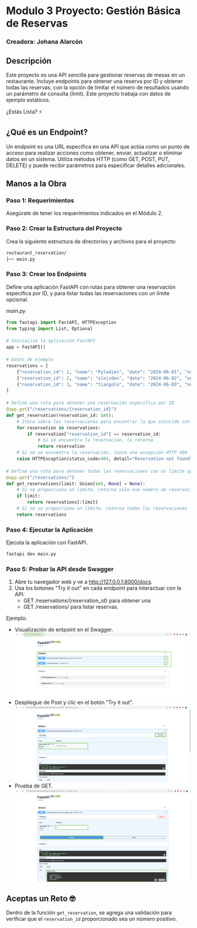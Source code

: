# Modulo 3 Proyecto: Gestión Básica de Reservas

### Creadora: Johana Alarcón

## Descripción

Este proyecto es una API sencilla para gestionar reservas de mesas en un restaurante. Incluye endpoints para obtener una reserva por ID y obtener todas las reservas, con la opción de limitar el número de resultados usando un parámetro de consulta (limit). Este proyecto trabaja con datos de ejemplo estáticos.

¿Estás Lista? ⚡️

## ¿Qué es un Endpoint?

Un endpoint es una URL específica en una API que actúa como un punto de acceso para realizar acciones como obtener, enviar, actualizar o eliminar datos en un sistema. Utiliza métodos HTTP (como GET, POST, PUT, DELETE) y puede recibir parámetros para especificar detalles adicionales.

## Manos a la Obra

### Paso 1: Requerimientos

Asegúrate de tener los requerimientos indicados en el Módulo 2.

### Paso 2: Crear la Estructura del Proyecto

Crea la siguiente estructura de directorios y archivos para el proyecto:

```bash
restaurant_reservation/
├── main.py
```

### Paso 3:  Crear los Endpoints

Define una aplicación FastAPI con rutas para obtener una reservación específica por ID, y para listar todas las reservaciones con un límite opcional.

*main.py*
```python
from fastapi import FastAPI, HTTPException
from typing import List, Optional

# Inicializa la aplicación FastAPI
app = FastAPI()

# Datos de ejemplo
reservations = [
    {"reservation_id": 1, "name": "Pyladies", "date": "2024-06-01", "num_people": 30},
    {"reservation_id": 2, "name": "alejsdev", "date": "2024-06-02", "num_people": 4},
    {"reservation_id": 3, "name": "tiangolo", "date": "2024-06-03", "num_people": 3},
]

# Define una ruta para obtener una reservación específica por ID
@app.get("/reservations/{reservation_id}")
def get_reservation(reservation_id: int):
    # Itera sobre las reservaciones para encontrar la que coincide con el ID proporcionado
    for reservation in reservations:
        if reservation["reservation_id"] == reservation_id:
            # Si se encuentra la reservación, la retorna
            return reservation
    # Si no se encuentra la reservación, lanza una excepción HTTP 404
    raise HTTPException(status_code=404, detail="Reservation not found")

# Define una ruta para obtener todas las reservaciones con un límite opcional
@app.get("/reservations/")
def get_reservations(limit: Union[int, None] = None):
    # Si se proporciona un límite, retorna solo ese número de reservaciones
    if limit:
        return reservations[:limit]
    # Si no se proporciona un límite, retorna todas las reservaciones
    return reservations

```

### Paso 4:   Ejecutar la Aplicación

Ejecuta la aplicación con FastAPI.

```bash
fastapi dev main.py
```

### Paso 5:   Probar la API desde Swagger

1. Abre tu navegador web y ve a http://127.0.0.1:8000/docs.
2. Usa los botones "Try it out" en cada endpoint para interactuar con la API:
    - GET /reservations/{reservation_id} para obtener una
    - GET /reservations/ para listar reservas.


Ejemplo:
- Visualización de entpoint en el Swagger.
![](./images/image_1.png)
- Despliegue de Post y clic en el botón "Try it out".
![](./images/image_2.png)
- Prueba de GET.
![](./images/image_3.png)


## Aceptas un Reto 🤓

Dentro de la función ```get_reservation```, se agrega una validación para verificar que el ```reservation_id``` proporcionado sea un número positivo.